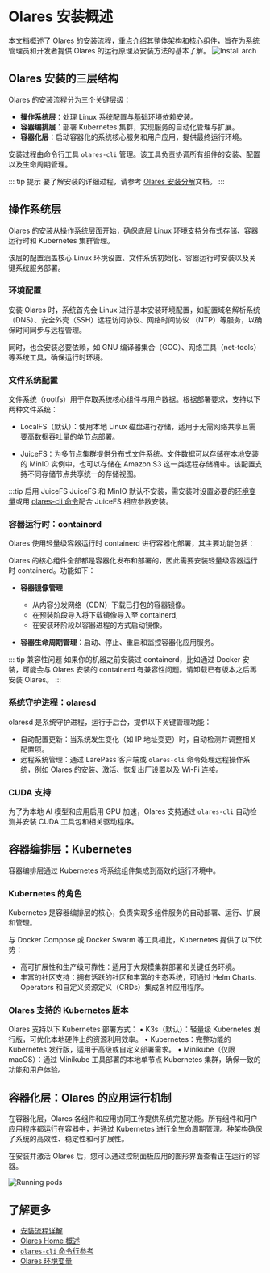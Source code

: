 # Olares 安装概述 

本文档概述了 Olares 的安装流程，重点介绍其整体架构和核心组件，旨在为系统管理员和开发者提供 Olares 的运行原理及安装方法的基本了解。
![Install arch](/images/developer/install/olares-install.png)

## Olares 安装的三层结构

Olares 的安装流程分为三个关键层级：
- **操作系统层**：处理 Linux 系统配置与基础环境依赖安装。
- **容器编排层**：部署 Kubernetes 集群，实现服务的自动化管理与扩展。
- **容器化层**：启动容器化的系统核心服务和用户应用，提供最终运行环境。

安装过程由命令行工具 `olares-cli` 管理。该工具负责协调所有组件的安装、配置以及生命周期管理。

::: tip 提示
要了解安装的详细过程，请参考 [Olares 安装分解](installation-process.md)文档。
:::

## 操作系统层
Olares 的安装从操作系统层面开始，确保底层 Linux 环境支持分布式存储、容器运行时和 Kubernetes 集群管理。

该层的配置涵盖核心 Linux 环境设置、文件系统初始化、容器运行时安装以及关键系统服务部署。

### 环境配置

安装 Olares 时，系统首先会 Linux 进行基本安装环境配置，如配置域名解析系统 （DNS）、安全外壳（SSH）远程访问协议、网络时间协议 （NTP）等服务，以确保时间同步与远程管理。

同时，也会安装必要依赖，如 GNU 编译器集合（GCC）、网络工具（net-tools） 等系统工具，确保运行时环境。

### 文件系统配置

文件系统（rootfs）用于存取系统核心组件与用户数据。根据部署要求，支持以下两种文件系统：

- LocalFS（默认）：使用本地 Linux 磁盘进行存储，适用于无需网络共享且需要高数据吞吐量的单节点部署。

- JuiceFS：为多节点集群提供分布式文件系统。文件数据可以存储在本地安装的 MinIO 实例中，也可以存储在 Amazon S3 这一类远程存储桶中。该配置支持不同存储节点共享统一的存储视图。

:::tip 启用 JuiceFS
JuiceFS 和 MinIO 默认不安装，需安装时设置必要的[环境变量](environment-variables.md#juicefs)或用 [olares-cli 命令](./cli/olares-prepare.md#选项)配合 JuiceFS 相应参数安装。

### 容器运行时：containerd
Olares 使用轻量级容器运行时 containerd 进行容器化部署，其主要功能包括：

Olares 的核心组件全部都是容器化发布和部署的，因此需要安装轻量级容器运行时 containerd。功能如下：
- **容器镜像管理**
  - 从内容分发网络（CDN）下载已打包的容器镜像。
  - 在预装阶段导入将下载镜像导入至 containerd,
  - 在安装环阶段以容器进程的方式启动镜像。
  
- **容器生命周期管理**：启动、停止、重启和监控容器化应用服务。

::: tip 兼容性问题
如果你的机器之前安装过 containerd，比如通过 Docker 安装，可能会与 Olares 安装的 containerd 有兼容性问题。请卸载已有版本之后再安装 Olares。
:::

### 系统守护进程：olaresd

olaresd 是系统守护进程，运行于后台，提供以下关键管理功能：
- 自动配置更新：当系统发生变化（如 IP 地址变更）时，自动检测并调整相关配置项。
- 远程系统管理：通过 LarePass 客户端或 `olares-cli` 命令处理远程操作系统，例如 Olares 的安装、激活、恢复出厂设置以及 Wi-Fi 连接。

### CUDA 支持
为了为本地 AI 模型和应用启用 GPU 加速，Olares 支持通过 `olares-cli` 自动检测并安装 CUDA 工具包和相关驱动程序。

## 容器编排层：Kubernetes 

容器编排层通过 Kubernetes 将系统组件集成到高效的运行环境中。

### Kubernetes 的角色

Kubernetes 是容器编排层的核心，负责实现多组件服务的自动部署、运行、扩展和管理。

与 Docker Compose 或 Docker Swarm 等工具相比，Kubernetes 提供了以下优势：
- 高可扩展性和生产级可靠性：适用于大规模集群部署和关键任务环境。
- 丰富的社区支持：拥有活跃的社区和丰富的生态系统，可通过 Helm Charts、Operators 和自定义资源定义（CRDs）集成各种应用程序。

### Olares 支持的 Kubernetes 版本

Olares 支持以下 Kubernetes 部署方式：
	•	K3s（默认）：轻量级 Kubernetes 发行版，可优化本地硬件上的资源利用效率。
	•	Kubernetes：完整功能的 Kubernetes 发行版，适用于高级或自定义部署需求。
	•	Minikube（仅限 macOS）：通过 Minikube 工具部署的本地单节点 Kubernetes 集群，确保一致的功能和用户体验。

## 容器化层：Olares 的应用运行机制

在容器化层，Olares 各组件和应用协同工作提供系统完整功能。所有组件和用户应用程序都运行在容器中，并通过 Kubernetes 进行全生命周期管理。种架构确保了系统的高效性、稳定性和可扩展性。

在安装并激活 Olares 后，您可以通过控制面板应用的图形界面查看正在运行的容器。

![Running pods](/images/developer/install/running-pods.png)


## 了解更多

- [安装流程详解](installation-process.md)
- [Olares Home 概述](olares-home.md)
- [`olares-cli` 命令行参考](../install/cli/olares-cli.md)
- [Olares 环境变量](environment-variables.md)
